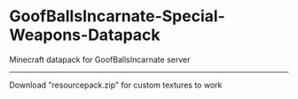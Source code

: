 # GoofBallsIncarnate-Special-Weapons-Datapack
Minecraft datapack for GoofBallsIncarnate server

-------------------------------------------------------------

Download "resourcepack.zip" for custom textures to work
